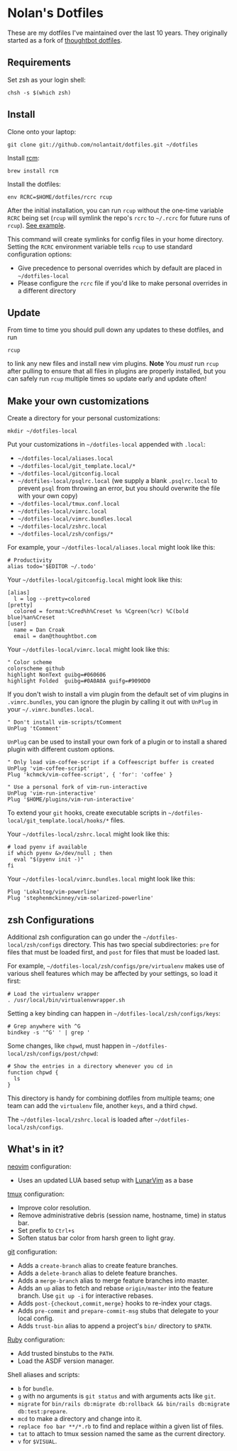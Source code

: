 Nolan's Dotfiles
===================

These are my dotfiles I've maintained over the last 10 years. They originally 
started as a fork of [thoughtbot dotfiles](https://github.com/thoughtbot/dotfiles).

Requirements
------------

Set zsh as your login shell:

    chsh -s $(which zsh)

Install
-------

Clone onto your laptop:

    git clone git://github.com/nolantait/dotfiles.git ~/dotfiles

Install [rcm](https://github.com/thoughtbot/rcm):

    brew install rcm

Install the dotfiles:

    env RCRC=$HOME/dotfiles/rcrc rcup

After the initial installation, you can run `rcup` without the one-time variable
`RCRC` being set (`rcup` will symlink the repo's `rcrc` to `~/.rcrc` for future
runs of `rcup`). [See example](https://github.com/thoughtbot/dotfiles/blob/master/rcrc).

This command will create symlinks for config files in your home directory.
Setting the `RCRC` environment variable tells `rcup` to use standard
configuration options:

* Give precedence to personal overrides which by default are placed in
  `~/dotfiles-local`
* Please configure the `rcrc` file if you'd like to make personal
  overrides in a different directory


Update
------

From time to time you should pull down any updates to these dotfiles, and run

    rcup

to link any new files and install new vim plugins. **Note** You _must_ run
`rcup` after pulling to ensure that all files in plugins are properly installed,
but you can safely run `rcup` multiple times so update early and update often!

Make your own customizations
----------------------------

Create a directory for your personal customizations:

    mkdir ~/dotfiles-local

Put your customizations in `~/dotfiles-local` appended with `.local`:

* `~/dotfiles-local/aliases.local`
* `~/dotfiles-local/git_template.local/*`
* `~/dotfiles-local/gitconfig.local`
* `~/dotfiles-local/psqlrc.local` (we supply a blank `.psqlrc.local` to prevent `psql` from
  throwing an error, but you should overwrite the file with your own copy)
* `~/dotfiles-local/tmux.conf.local`
* `~/dotfiles-local/vimrc.local`
* `~/dotfiles-local/vimrc.bundles.local`
* `~/dotfiles-local/zshrc.local`
* `~/dotfiles-local/zsh/configs/*`

For example, your `~/dotfiles-local/aliases.local` might look like this:

    # Productivity
    alias todo='$EDITOR ~/.todo'

Your `~/dotfiles-local/gitconfig.local` might look like this:

    [alias]
      l = log --pretty=colored
    [pretty]
      colored = format:%Cred%h%Creset %s %Cgreen(%cr) %C(bold blue)%an%Creset
    [user]
      name = Dan Croak
      email = dan@thoughtbot.com

Your `~/dotfiles-local/vimrc.local` might look like this:

    " Color scheme
    colorscheme github
    highlight NonText guibg=#060606
    highlight Folded  guibg=#0A0A0A guifg=#9090D0

If you don't wish to install a vim plugin from the default set of vim plugins in
`.vimrc.bundles`, you can ignore the plugin by calling it out with `UnPlug` in
your `~/.vimrc.bundles.local`.

    " Don't install vim-scripts/tComment
    UnPlug 'tComment'

`UnPlug` can be used to install your own fork of a plugin or to install a shared
plugin with different custom options.

    " Only load vim-coffee-script if a Coffeescript buffer is created
    UnPlug 'vim-coffee-script'
    Plug 'kchmck/vim-coffee-script', { 'for': 'coffee' }

    " Use a personal fork of vim-run-interactive
    UnPlug 'vim-run-interactive'
    Plug '$HOME/plugins/vim-run-interactive'

To extend your `git` hooks, create executable scripts in
`~/dotfiles-local/git_template.local/hooks/*` files.

Your `~/dotfiles-local/zshrc.local` might look like this:

    # load pyenv if available
    if which pyenv &>/dev/null ; then
      eval "$(pyenv init -)"
    fi

Your `~/dotfiles-local/vimrc.bundles.local` might look like this:

    Plug 'Lokaltog/vim-powerline'
    Plug 'stephenmckinney/vim-solarized-powerline'

zsh Configurations
------------------

Additional zsh configuration can go under the `~/dotfiles-local/zsh/configs` directory. This
has two special subdirectories: `pre` for files that must be loaded first, and
`post` for files that must be loaded last.

For example, `~/dotfiles-local/zsh/configs/pre/virtualenv` makes use of various shell
features which may be affected by your settings, so load it first:

    # Load the virtualenv wrapper
    . /usr/local/bin/virtualenvwrapper.sh

Setting a key binding can happen in `~/dotfiles-local/zsh/configs/keys`:

    # Grep anywhere with ^G
    bindkey -s '^G' ' | grep '

Some changes, like `chpwd`, must happen in `~/dotfiles-local/zsh/configs/post/chpwd`:

    # Show the entries in a directory whenever you cd in
    function chpwd {
      ls
    }

This directory is handy for combining dotfiles from multiple teams; one team
can add the `virtualenv` file, another `keys`, and a third `chpwd`.

The `~/dotfiles-local/zshrc.local` is loaded after `~/dotfiles-local/zsh/configs`.

What's in it?
-------------

[neovim](https://neovim.io) configuration:

* Uses an updated LUA based setup with [LunarVim](https://github.com/LunarVim/Neovim-from-scratch) as a base

[tmux](http://robots.thoughtbot.com/a-tmux-crash-course)
configuration:

* Improve color resolution.
* Remove administrative debris (session name, hostname, time) in status bar.
* Set prefix to `Ctrl+s`
* Soften status bar color from harsh green to light gray.

[git](http://git-scm.com/) configuration:

* Adds a `create-branch` alias to create feature branches.
* Adds a `delete-branch` alias to delete feature branches.
* Adds a `merge-branch` alias to merge feature branches into master.
* Adds an `up` alias to fetch and rebase `origin/master` into the feature
  branch. Use `git up -i` for interactive rebases.
* Adds `post-{checkout,commit,merge}` hooks to re-index your ctags.
* Adds `pre-commit` and `prepare-commit-msg` stubs that delegate to your local
  config.
* Adds `trust-bin` alias to append a project's `bin/` directory to `$PATH`.

[Ruby](https://www.ruby-lang.org/en/) configuration:

* Add trusted binstubs to the `PATH`.
* Load the ASDF version manager.

Shell aliases and scripts:

* `b` for `bundle`.
* `g` with no arguments is `git status` and with arguments acts like `git`.
* `migrate` for `bin/rails db:migrate db:rollback && bin/rails db:migrate db:test:prepare`.
* `mcd` to make a directory and change into it.
* `replace foo bar **/*.rb` to find and replace within a given list of files.
* `tat` to attach to tmux session named the same as the current directory.
* `v` for `$VISUAL`.
